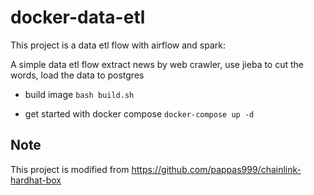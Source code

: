 # docker-data-etl

This project is a data etl flow with airflow and spark:

A simple data etl flow extract news by web crawler, use jieba to cut the words, load the data to postgres

* build image
`bash build.sh`

* get started with docker compose
`docker-compose up -d`



## Note
  
  This project is modified from https://github.com/pappas999/chainlink-hardhat-box

